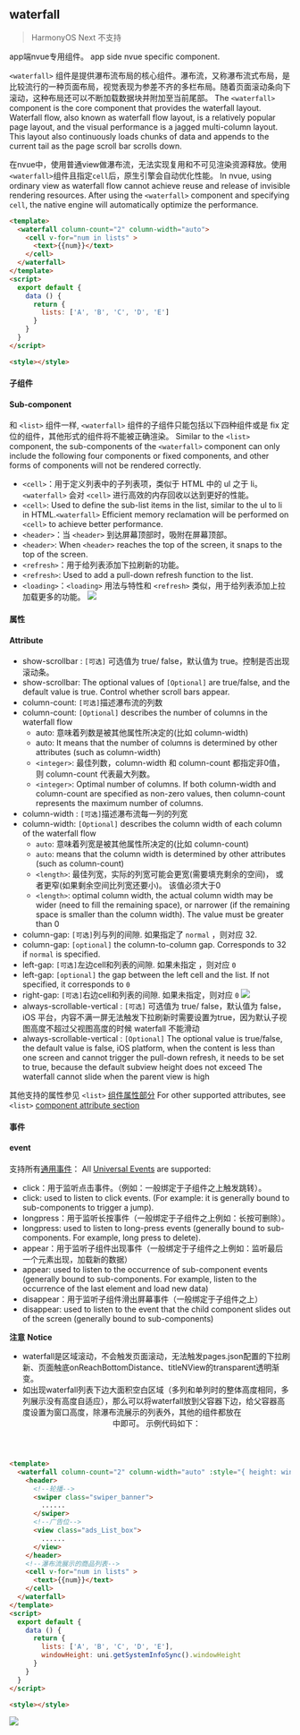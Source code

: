 ## waterfall

> HarmonyOS Next 不支持

app端nvue专用组件。
app side nvue specific component.

`<waterfall>` 组件是提供瀑布流布局的核心组件。瀑布流，又称瀑布流式布局，是比较流行的一种页面布局，视觉表现为参差不齐的多栏布局。随着页面滚动条向下滚动，这种布局还可以不断加载数据块并附加至当前尾部。
The `<waterfall>` component is the core component that provides the waterfall layout. Waterfall flow, also known as waterfall flow layout, is a relatively popular page layout, and the visual performance is a jagged multi-column layout. This layout also continuously loads chunks of data and appends to the current tail as the page scroll bar scrolls down.

在nvue中，使用普通view做瀑布流，无法实现复用和不可见渲染资源释放。使用`<waterfall>`组件且指定`cell`后，原生引擎会自动优化性能。
In nvue, using ordinary view as waterfall flow cannot achieve reuse and release of invisible rendering resources. After using the `<waterfall>` component and specifying `cell`, the native engine will automatically optimize the performance.

```html
<template>
  <waterfall column-count="2" column-width="auto">
    <cell v-for="num in lists" >
      <text>{{num}}</text>
    </cell>
  </waterfall>
</template>
<script>
  export default {
    data () {
      return {
        lists: ['A', 'B', 'C', 'D', 'E']
      }
    }
  }
</script>

<style></style>
```

#### 子组件
#### Sub-component

和 `<list>` 组件一样, `<waterfall>` 组件的子组件只能包括以下四种组件或是 fix 定位的组件，其他形式的组件将不能被正确渲染。
Similar to the `<list>` component, the sub-components of the `<waterfall>` component can only include the following four components or fixed components, and other forms of components will not be rendered correctly.

- `<cell>`：用于定义列表中的子列表项，类似于 HTML 中的 ul 之于 li。`<waterfall>` 会对 `<cell>` 进行高效的内存回收以达到更好的性能。
- `<cell>`: Used to define the sub-list items in the list, similar to the ul to li in HTML.`<waterfall>` Efficient memory reclamation will be performed on `<cell>` to achieve better performance.
- `<header>`：当 `<header>` 到达屏幕顶部时，吸附在屏幕顶部。
- `<header>`: When `<header>` reaches the top of the screen, it snaps to the top of the screen.
- `<refresh>`：用于给列表添加下拉刷新的功能。
- `<refresh>`: Used to add a pull-down refresh function to the list.
- `<loading>`：`<loading>` 用法与特性和 `<refresh>` 类似，用于给列表添加上拉加载更多的功能。
  <img src="https://qiniu-web-assets.dcloud.net.cn/unidoc/zh/app-nvue-component-waterfall-01.png" />

#### 属性
#### Attribute

- show-scrollbar : `[可选]` 可选值为 true/ false，默认值为 true。控制是否出现滚动条。
- show-scrollbar: The optional values of `[Optional]` are true/false, and the default value is true. Control whether scroll bars appear.
- column-count: `[可选]`描述瀑布流的列数
- column-count: `[Optional]` describes the number of columns in the waterfall flow
  - auto: 意味着列数是被其他属性所决定的(比如 column-width)
  - auto: It means that the number of columns is determined by other attributes (such as column-width)
  - `<integer>`: 最佳列数，column-width 和 column-count 都指定非0值， 则 column-count 代表最大列数。
  - `<integer>`: Optimal number of columns. If both column-width and column-count are specified as non-zero values, then column-count represents the maximum number of columns.
- column-width : `[可选]`描述瀑布流每一列的列宽
- column-width: `[Optional]` describes the column width of each column of the waterfall flow
  - `auto`: 意味着列宽是被其他属性所决定的(比如 column-count)
  - `auto`: means that the column width is determined by other attributes (such as column-count)
  - `<length>`: 最佳列宽，实际的列宽可能会更宽(需要填充剩余的空间)， 或者更窄(如果剩余空间比列宽还要小)。 该值必须大于0
  - `<length>`: optimal column width, the actual column width may be wider (need to fill the remaining space), or narrower (if the remaining space is smaller than the column width). The value must be greater than 0
- column-gap: `[可选]`列与列的间隙. 如果指定了 `normal` ，则对应 32.
- column-gap: `[optional]` the column-to-column gap. Corresponds to 32 if `normal` is specified.
- left-gap: `[可选]`左边cell和列表的间隙. 如果未指定 ，则对应 `0`
- left-gap: `[optional]` the gap between the left cell and the list. If not specified, it corresponds to `0`
- right-gap: `[可选]`右边cell和列表的间隙. 如果未指定，则对应 `0`
  <img src="https://qiniu-web-assets.dcloud.net.cn/unidoc/zh/app-nvue-component-waterfall-02.png" />
- always-scrollable-vertical : `[可选]` 可选值为 true/ false，默认值为 false，iOS 平台，内容不满一屏无法触发下拉刷新时需要设置为true，因为默认子视图高度不超过父视图高度的时候 waterfall 不能滑动
- always-scrollable-vertical : `[Optional]` The optional value is true/false, the default value is false, iOS platform, when the content is less than one screen and cannot trigger the pull-down refresh, it needs to be set to true, because the default subview height does not exceed The waterfall cannot slide when the parent view is high

其他支持的属性参见 `<list>` [组件属性部分](https://uniapp.dcloud.net.cn/component/list.html)
For other supported attributes, see `<list>` [component attribute section](https://uniapp.dcloud.net.cn/component/list.html)

#### 事件
#### event
支持所有[通用事件](https://uniapp.dcloud.net.cn/tutorial/nvue-event.html)：
All [Universal Events](https://uniapp.dcloud.net.cn/tutorial/nvue-event.html) are supported:

- click：用于监听点击事件。（例如：一般绑定于子组件之上触发跳转）。
- click: used to listen to click events. (For example: it is generally bound to sub-components to trigger a jump).
- longpress：用于监听长按事件（一般绑定于子组件之上例如：长按可删除）。
- longpress: used to listen to long-press events (generally bound to sub-components. For example, long press to delete).
- appear：用于监听子组件出现事件（一般绑定于子组件之上例如：监听最后一个元素出现，加载新的数据）
- appear: used to listen to the occurrence of sub-component events (generally bound to sub-components. For example, listen to the occurrence of the last element and load new data)
- disappear：用于监听子组件滑出屏幕事件（一般绑定于子组件之上）
- disappear: used to listen to the event that the child component slides out of the screen (generally bound to sub-components)

**注意**
**Notice**
- waterfall是区域滚动，不会触发页面滚动，无法触发pages.json配置的下拉刷新、页面触底onReachBottomDistance、titleNView的transparent透明渐变。
- 如出现waterfall列表下边大面积空白区域（多列和单列时的整体高度相同，多列展示没有高度自适应），那么可以将waterfall放到父容器下边，给父容器高度设置为窗口高度，除瀑布流展示的列表外，其他的组件都放在<header>中即可。
示例代码如下：
```html
<template>
  <waterfall column-count="2" column-width="auto" :style="{ height: windowHeight + 'px' }">
    <header>
      <!--轮播-->
      <swiper class="swiper_banner">
        ......
      </swiper>
      <!--广告位-->
      <view class="ads_List_box">
        ......
      </view>
    </header>
    <!--瀑布流展示的商品列表-->
    <cell v-for="num in lists" >
      <text>{{num}}</text>
    </cell>
  </waterfall>
</template>
<script>
  export default {
    data () {
      return {
        lists: ['A', 'B', 'C', 'D', 'E'],
        windowHeight: uni.getSystemInfoSync().windowHeight
      }
    }
  }
</script>

<style></style>
```
<img src="https://ask.dcloud.net.cn/uploads/answer/20231103/7eca97560500b11a95f2014fdaea1281.png" />
